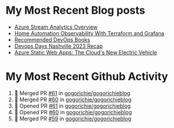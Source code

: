 # My Most Recent Blog posts
<!-- BLOG-POST-LIST:START -->
- [Azure Stream Analytics Overview](https://www.gogorichie.com/blog/microsoft/azure-stream-analytics-overview/)
- [Home Automation Observability With Terraform and Grafana](https://www.gogorichie.com/blog/homeautomationobservability/)
- [Recommended DevOps Books](https://www.gogorichie.com/blog/recommendeddevopsbooks/)
- [Devops Days Nashville 2023 Recap](https://www.gogorichie.com/blog/devopsdaysnashville2023recap/)
- [Azure Static Web Apps: The Cloud&#39;s New Electric Vehicle](https://www.gogorichie.com/blog/microsoft/azurespringcleaning2023/)
<!-- BLOG-POST-LIST:END -->


# My Most Recent Github Activity
<!--START_SECTION:activity-->
1. 🎉 Merged PR [#61](https://github.com/gogorichie/gogorichieblog/pull/61) in [gogorichie/gogorichieblog](https://github.com/gogorichie/gogorichieblog)
2. 🎉 Merged PR [#60](https://github.com/gogorichie/gogorichieblog/pull/60) in [gogorichie/gogorichieblog](https://github.com/gogorichie/gogorichieblog)
3. 💪 Opened PR [#61](https://github.com/gogorichie/gogorichieblog/pull/61) in [gogorichie/gogorichieblog](https://github.com/gogorichie/gogorichieblog)
4. 💪 Opened PR [#60](https://github.com/gogorichie/gogorichieblog/pull/60) in [gogorichie/gogorichieblog](https://github.com/gogorichie/gogorichieblog)
5. 🎉 Merged PR [#59](https://github.com/gogorichie/gogorichieblog/pull/59) in [gogorichie/gogorichieblog](https://github.com/gogorichie/gogorichieblog)
<!--END_SECTION:activity-->

